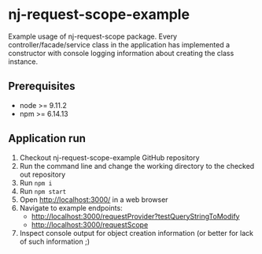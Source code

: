 # nj-request-scope-example
Example usage of nj-request-scope package.
Every controller/facade/service class in the application has implemented a constructor with console logging information about creating the class instance.

## Prerequisites

* node >= 9.11.2
* npm >= 6.14.13

## Application run

1. Checkout nj-request-scope-example GitHub repository
2. Run the command line and change the working directory to the checked out repository
3. Run ```npm i```
4. Run ```npm start```
5. Open [http://localhost:3000/](http://localhost:3000/) in a web browser
6. Navigate to example endpoints:
    * [http://localhost:3000/requestProvider?testQueryStringToModify](http://localhost:3000/requestProvider?testQueryStringToModify)
    * [http://localhost:3000/requestScope](http://localhost:3000/requestScope)
7. Inspect console output for object creation information (or better for lack of such information ;) 

